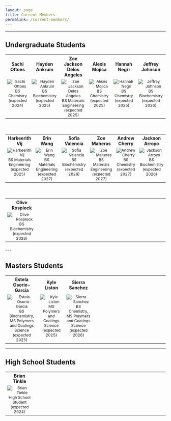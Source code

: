 ```yaml
---
layout: page
title: Current Members
permalink: /current-members/
---
```

---
## Undergraduate Students
<table>
  <tr style="font-size: 14px; text-align: center; font-weight: bold">
    <th width="12.5%">Sachi Ottoes</th>
    <th width="12.5%">Hayden Ankrum</th>
    <th width="12.5%">Zoe Jackson Delos Angeles</th>
    <th width="12.5%">Alexis Mojica</th>
    <th width="12.5%">Hannah Negri</th>
    <th width="12.5%">Jeffrey Johnson</th>
    
  </tr>
  <tr style="vertical-align:top; font-size: 12px; text-align: center"> 
    <td>
      <img src="https://lesliehamachi.github.io/images/Sachi_Ottoes.png" alt="Sachi Ottoes" title="Sachi Ottoes"><br>BS Chemistry (expected 2024)
    </td>
    <td>
      <img src="https://lesliehamachi.github.io/images/Hayden_Ankrum.png" alt="Hayden Ankrum" title="Hayden Ankrum"><br>BS Biochemistry (expected 2025)
    </td>
    <td>
      <img src="https://lesliehamachi.github.io/images/Zoe_Jackson_Delos_Angeles.png" alt="Zoe Jackson Delos Angeles" title="Zoe Jackson Delos Angeles"><br>BS Materials Engineering (expected 2025)
    </td>
    <td>
      <img src="https://lesliehamachi.github.io/images/Alexis_Mojica.png" alt="Alexis Mojica" title="Alexis Mojica"><br>BS Chemistry (expected 2025)
    </td>
    <td>
      <img src="https://lesliehamachi.github.io/images/Hannah_Negri.jpg" alt="Hannah Negri" title="Hannah Negri"><br>BS Chemistry (expected 2025)
    </td>
    <td>
      <img src="https://lesliehamachi.github.io/images/Jeffrey_Johnson.png" alt="Jeffrey Johnson" title="Jeffrey Johnson"><br>BS Biochemistry (expected 2026)
    </td>
  </tr>
</table>
<br>
<table>
  <tr style="font-size: 14px; text-align: center; font-weight: bold">
    <th width="12.5%">Harkeerith Vij</th>
    <th width="12.5%">Erin Wang</th>
    <th width="12.5%">Sofia Valencia</th>
    <th width="12.5%">Zoe Maheras</th>
    <th width="12.5%">Andrew Cherry</th> 
    <th width="12.5%">Jackson Arroyo</th>    
  </tr>
  <tr style="vertical-align:top; font-size: 12px; text-align: center"> 
    <td>
      <img src="https://lesliehamachi.github.io/images/Harkeerith_Vij.png" alt="Harkeerith Vij" title="Harkeerith Vij"><br>BS Materials Engineering (expected 2025)
    </td>
    <td>
      <img src="https://lesliehamachi.github.io/images/Erin_Wang.png" alt="Erin Wang" title="Erin Wang"><br>BS Materials Engineering (expected 2027)
    </td>
    <td>
      <img src="https://lesliehamachi.github.io/images/Sofia_Valencia.png" alt="Sofia Valencia" title="Sofia Valencia"><br>BS Biochemistry (expected 2026)
    </td>
    <td>
      <img src="https://lesliehamachi.github.io/images/Zoe_Maheras.png" alt="Zoe Maheras" title="Zoe Maheras"><br>BS Materials Engineering (expected 2027)
    </td>
    <td>
      <img src="https://lesliehamachi.github.io/images/Andrew_Cherry.png" alt="Andrew Cherry" title="Andrew Cherry"><br>BS Chemistry (expected 2027)
    </td>
    <td>
      <img src="https://lesliehamachi.github.io/images/Jackson_Arroyo.png" alt="Jackson Arroyo" title="Jackson Arroyo"><br>BS Biochemistry (expected 2026)
    </td>    
  </tr>
</table>
<br>
<table>
  <tr style="font-size: 14px; text-align: center; font-weight: bold">
    <th width="12.5%">Olive Rosplock</th>
    <th width="12.5%"></th>
    <th width="12.5%"></th>
    <th width="12.5%"></th>
    <th width="12.5%"></th>
    <th width="12.5%"></th>    
  </tr>
  <tr style="vertical-align:top; font-size: 12px; text-align: center"> 
    <td>
      <img src="https://lesliehamachi.github.io/images/Olive_Rosplock.png" alt="Olive Rosplock" title="Olive Rosplock"><br>BS Biochemistry (expected 2026)
    </td>
    <td>
    </td>
    <td>
    </td>
    <td>
    </td>
    <td>
    </td>
    <td>
    </td>
  </tr>
</table>
---

## Masters Students
<table>
  <tr style="font-size: 14px; text-align: center; font-weight: bold">
    <th width="12.5%">Estela Osorio-Garcia</th>
    <th width="12.5%">Kyle Liston</th>
    <th width="12.5%">Sierra Sanchez</th>
    <th width="12.5%"></th>
    <th width="12.5%"></th>
    <th width="12.5%"></th>
  </tr>
  <tr style="vertical-align:top; font-size: 12px; text-align: center"> 
    <td>
      <img src="https://lesliehamachi.github.io/images/Estela_Osorio.png" alt="Estela Osorio-Garcia" title="Estela Osorio-Garcia"><br>BS Biochemistry, MS Polymers and Coatings Science (expected 2025)
    </td>
    <td>
      <img src="https://lesliehamachi.github.io/images/Kyle_Liston.png" alt="Kyle Liston" title="Kyle Liston"><br>MS Polymers and Coatings Science (expected 2025)
    </td>
    <td>
      <img src="https://lesliehamachi.github.io/images/Sierra_Sanchez.png" alt="Sierra Sanchez" title="Sierra Sanchez"><br>BS Chemistry, MS Polymers and Coatings Science (expected 2026)
    </td>
    <td>
    </td>
    <td>
    </td>
    <td>
    </td>
  </tr>
</table>

---
## High School Students
<table>
  <tr style="font-size: 14px; text-align: center; font-weight: bold">
    <th width="12.5%">Brian Tinkle</th>
    <th width="12.5%"></th>
    <th width="12.5%"></th>
    <th width="12.5%"></th>
    <th width="12.5%"></th>
    <th width="12.5%"></th>
  </tr>
  <tr style="vertical-align:top; font-size: 12px; text-align: center"> 
    <td>
      <img src="https://lesliehamachi.github.io/images/Brian_Tinkle.png" alt="Brian Tinkle" title="Brian Tinkle"><br>High School Student (expected 2024)
    </td>
    <td>
    </td>
    <td>
    </td>
    <td>
    </td>
    <td>
    </td>
    <td>
    </td>
  </tr>
</table>
<br>
<br>
